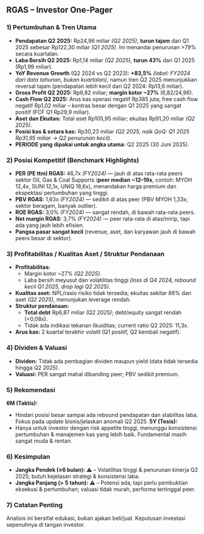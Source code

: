 ## RGAS – Investor One-Pager

### 1) Pertumbuhan & Tren Utama
- **Pendapatan Q2 2025:** Rp24,96 miliar *(Q2 2025)*, **turun tajam** dari Q1 2025 sebesar Rp122,30 miliar *(Q1 2025)*. Ini menandai penurunan >79% secara kuartalan.
- **Laba Bersih Q2 2025:** Rp1,14 miliar *(Q2 2025)*, **turun 43%** dari Q1 2025 (Rp1,99 miliar).
- **YoY Revenue Growth** (Q2 2024 vs Q2 2023): **+83,5%** *(label: FY2024 dari data tahunan, bukan kuartalan)*, namun tren Q2 2025 menunjukkan reversal tajam (pendapatan lebih kecil dari Q2 2024: Rp13,6 miliar).
- **Gross Profit Q2 2025:** Rp6,82 miliar; **margin kotor ~27%** (6,82/24,96).
- **Cash Flow Q2 2025:** Arus kas operasi negatif Rp385 juta; free cash flow negatif Rp1,02 miliar – kontras besar dengan Q1 2025 yang sangat positif (FCF Q1 Rp29,9 miliar).
- **Aset dan Ekuitas:** Total aset Rp105,95 miliar; ekuitas Rp91,20 miliar *(Q2 2025)*.
- **Posisi kas & setara kas:** Rp30,23 miliar *(Q2 2025, naik QoQ: Q1 2025 Rp31,95 miliar → Q2 penurunan kecil)*.
- **PERIODE yang dipakai untuk angka utama:** Q2 2025 (30 Juni 2025).

### 2) Posisi Kompetitif (Benchmark Highlights)
- **PER (PE ttm) RGAS:** 46,7x *(FY2024)* — jauh di atas rata-rata peers sektor Oil, Gas & Coal Supports (**peer median ~12–19x**, contoh: MYOH 12,4x, SUNI 12,1x, UNIQ 18,6x), menandakan harga premium dan ekspektasi pertumbuhan yang tinggi.
- **PBV RGAS:** 1,63x *(FY2024)* — sedikit di atas peer (PBV MYOH 1,33x; sektor beragam, banyak outlier).
- **ROE RGAS:** 3,0% *(FY2024)* — sangat rendah, di bawah rata-rata peers.
- **Net margin RGAS:** 3,7% *(FY2024)* — peer rata-rata di atas/mirip, tapi ada yang jauh lebih efisien.
- **Pangsa pasar sangat kecil** (revenue, aset, dan karyawan jauh di bawah peers besar di sektor).

### 3) Profitabilitas / Kualitas Aset / Struktur Pendanaan
- **Profitabilitas:**
  - Margin kotor ~27% *(Q2 2025)*.
  - Laba bersih meyusut dan volatilitas tinggi *(loss di Q4 2024, rebound kecil Q1 2025, drop lagi Q2 2025)*.
- **Kualitas aset:** NPL/rasio risiko tidak tersedia; ekuitas sekitar 86% dari aset *(Q2 2025)*, menunjukan leverage rendah.
- **Struktur pendanaan:**
  - **Total debt** Rp6,87 miliar *(Q2 2025)*; debt/equity sangat rendah (<0,08x).
  - Tidak ada indikasi tekanan likuiditas; current ratio Q2 2025: 11,3x.
- **Arus kas:** 2 kuartal terakhir volatil (Q1 positif, Q2 kembali negatif).

### 4) Dividen & Valuasi
- **Dividen:** Tidak ada pembagian dividen maupun yield (data tidak tersedia hingga Q2 2025).
- **Valuasi:** PER sangat mahal dibanding peer; PBV sedikit premium.

### 5) Rekomendasi
**6M (Taktis):**
- Hindari posisi besar sampai ada rebound pendapatan dan stabilitas laba. Fokus pada update bisnis/jelaskan anomali Q2 2025.
**5Y (Tesis):**
- Hanya untuk investor dengan risk appetite tinggi, menunggu konsistensi pertumbuhan & manajemen kas yang lebih baik. Fundamental masih sangat muda & rentan.

### 6) Kesimpulan
- **Jangka Pendek (≤6 bulan): ⚠️** – Volatilitas tinggi & penurunan kinerja Q2 2025; butuh kejelasan strategi & konsistensi laba.
- **Jangka Panjang (> 5 tahun): ⚠️** – Potensi ada, tapi perlu pembuktian eksekusi & pertumbuhan; valuasi tidak murah, performa tertinggal peer.

### 7) Catatan Penting
Analisis ini bersifat edukasi, bukan ajakan beli/jual. Keputusan investasi sepenuhnya di tangan investor.